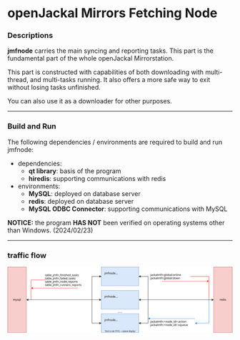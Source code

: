 # openJackal Mirrors Fetching Node

### Descriptions

**jmfnode** carries the main syncing and reporting tasks. This part is the fundamental part of the whole openJackal Mirrorstation.

This part is constructed with capabilities of both downloading with multi-thread, and multi-tasks running. It also offers a more safe way to exit without losing tasks unfinished.

You can also use it as a downloader for other purposes.

------

### Build and Run

The following dependencies / environments are required to build and run jmfnode:
+ dependencies:
    + **qt library**: basis of the program
    + **hiredis**: supporting communications with redis
+ environments:
    + **MySQL**: deployed on database server
    + **redis**: deployed on database server
    + **MySQL ODBC Connector**: supporting communications with MySQL

**NOTICE:** the program **HAS NOT** been verified on operating systems other than Windows. (2024/02/23)

------

### traffic flow
![traffic_arch](../../res/jmfnode/traffic_jmfnode.svg)